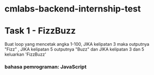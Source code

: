 # cmlabs-backend-internship-test

# Task 1 - FizzBuzz

Buat loop yang mencetak angka 1-100, JIKA kelipatan 3 maka outputnya "Fizz" , JIKA kelipatan 5 outputnya "Buzz" dan JIKA kelipatan 3 dan 5 keluarkan 'FizzBuzz'

###  bahasa pemrograman: JavaScript